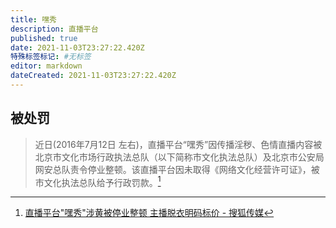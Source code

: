 ```yaml
---
title: 嘿秀
description: 直播平台
published: true
date: 2021-11-03T23:27:22.420Z
特殊标签标记: #无标签
editor: markdown
dateCreated: 2021-11-03T23:27:22.420Z
---
```


## 被处罚

> 近日(2016年7月12日 左右)，直播平台“嘿秀”因传播淫秽、色情直播内容被北京市文化市场行政执法总队（以下简称市文化执法总队）及北京市公安局网安总队责令停业整顿。该直播平台因未取得《网络文化经营许可证》，被市文化执法总队给予行政罚款。[^n459]

[^n459]: [直播平台"嘿秀"涉黄被停业整顿 主播脱衣明码标价 - 搜狐传媒](https://web.archive.org/web/20211011061830/http://media.sohu.com/20160715/n459377536.shtml)
